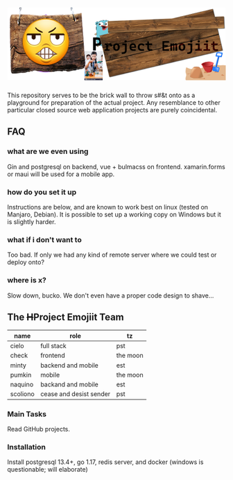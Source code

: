# ![Logo](emojiit.png)

This repository serves to be the brick wall to throw s#&t onto as a playground for preparation of the actual project. Any resemblance to other particular closed source web application projects are purely coincidental.

## FAQ

### what are we even using

Gin and postgresql on backend, vue + bulmacss on frontend. xamarin.forms or maui will be used for a mobile app.

### how do you set it up

Instructions are below, and are known to work best on linux (tested on Manjaro, Debian). It is possible to set up a working copy on Windows but it is slightly harder.

### what if i don't want to

Too bad. If only we had any kind of remote server where we could test or deploy onto?

### where is x?

Slow down, bucko. We don't even have a proper code design to shave...

## The ~~H~~Project Emojiit Team
| name | role | tz |
|-|-|-|
| cielo | full stack | pst |
| check | frontend | the moon |
| minty | backend and mobile | est |
| pumkin | mobile | the moon |
| naquino | backand and mobile | est |
| scoliono | cease and desist sender | pst |

### Main Tasks

Read GitHub projects.

### Installation

Install postgresql 13.4+, go 1.17, redis server, and docker (windows is questionable; will elaborate)